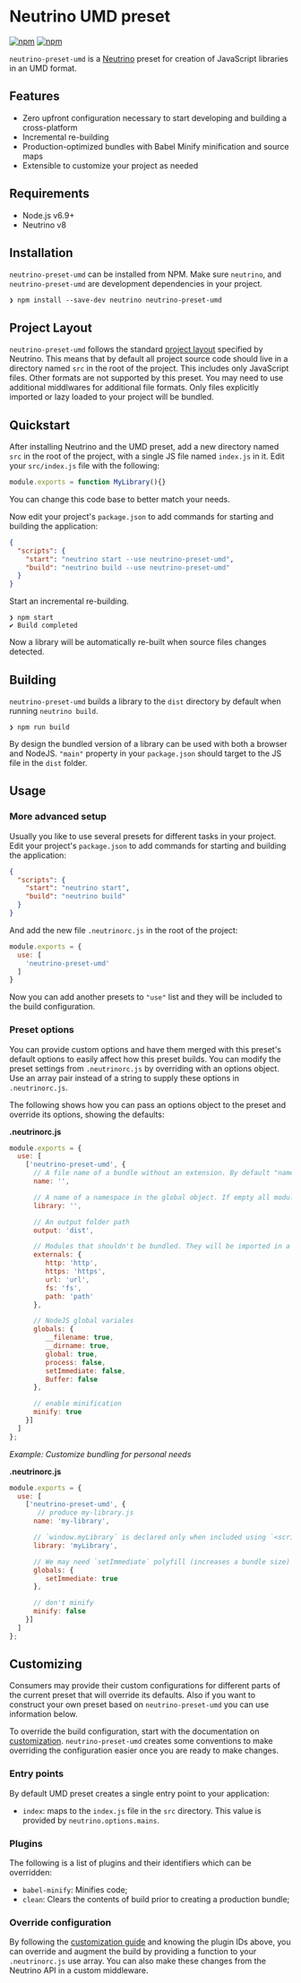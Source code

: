 # Neutrino UMD preset

[![npm](https://img.shields.io/npm/v/neutrino-preset-umd.svg)](https://www.npmjs.com/package/neutrino-preset-umd)
[![npm](https://img.shields.io/npm/dt/neutrino-preset-umd.svg)](https://www.npmjs.com/package/neutrino-preset-umd)

`neutrino-preset-umd` is a [Neutrino](https://neutrino.js.org) preset for creation of JavaScript libraries in an UMD format.

## Features

- Zero upfront configuration necessary to start developing and building a cross-platform
- Incremental re-building
- Production-optimized bundles with Babel Minify minification and source maps
- Extensible to customize your project as needed

## Requirements

- Node.js v6.9+
- Neutrino v8

## Installation

`neutrino-preset-umd` can be installed from NPM. Make sure `neutrino`, and `neutrino-preset-umd` are development dependencies in your project.

```
❯ npm install --save-dev neutrino neutrino-preset-umd
```

## Project Layout

`neutrino-preset-umd` follows the standard [project layout](https://neutrino.js.org/project-layout) specified by Neutrino. This means that by default all project source code should live in a directory named `src` in the root of the project. This includes only JavaScript files. Other formats are not supported by this preset. You may need to use additional middlwares for additional file formats. Only files explicitly imported or lazy loaded to your project will be bundled.

## Quickstart

After installing Neutrino and the UMD preset, add a new directory named `src` in the root of the project, with a single JS file named `index.js` in it. Edit your `src/index.js` file with the following:

```js
module.exports = function MyLibrary(){}
```

You can change this code base to better match your needs.

Now edit your project's `package.json` to add commands for starting and building the application:

```json
{
  "scripts": {
    "start": "neutrino start --use neutrino-preset-umd",
    "build": "neutrino build --use neutrino-preset-umd"
  }
}
```

Start an incremental re-building. 

```
❯ npm start
✔ Build completed
```

Now a library will be automatically re-built when source files changes detected.

## Building

`neutrino-preset-umd` builds a library to the `dist` directory by default when running `neutrino build`. 

```
❯ npm run build
```

By design the bundled version of a library can be used with both a browser and NodeJS. `"main"` property in your `package.json` should target to the JS file in the `dist` folder.

## Usage

### More advanced setup

Usually you like to use several presets for different tasks in your project. Edit your project's `package.json` to add commands for starting and building the application:

```json
{
  "scripts": {
    "start": "neutrino start",
    "build": "neutrino build"
  }
}
```
And add the new file `.neutrinorc.js` in the root of the project:

```js
module.exports = {
  use: [
    'neutrino-preset-umd'
  ]
}
```

Now you can add another presets to `"use"` list and they will be included to the build configuration.

### Preset options

You can provide custom options and have them merged with this preset's default options to easily affect how this preset builds. You can modify the preset settings from `.neutrinorc.js` by overriding with an options object. Use an array pair instead of a string to supply these options in `.neutrinorc.js`.

The following shows how you can pass an options object to the preset and override its options, showing the defaults:

**.neutrinorc.js**
```js
module.exports = {
  use: [
    ['neutrino-preset-umd', {
      // A file name of a bundle without an extension. By default "name" from the packaje.json is used.
      name: '',

      // A name of a namespace in the global object. If empty all module properties are exposed to a global scope.
      library: '',

      // An output folder path
      output: 'dist',

      // Modules that shouldn't be bundled. They will be imported in a runtime.
      externals: {
         http: 'http',
         https: 'https',
         url: 'url',
         fs: 'fs',
         path: 'path'
      },

      // NodeJS global variales
      globals: {
         __filename: true,
         __dirname: true,
         global: true,
         process: false,
         setImmediate: false,
         Buffer: false
      },

      // enable minification
      minify: true
    }]
  ]
};
```

*Example: Customize bundling for personal needs*

**.neutrinorc.js**

```js
module.exports = {
  use: [
    ['neutrino-preset-umd', {
       // produce my-library.js
      name: 'my-library',

      // `window.myLibrary` is declared only when included using `<script>`
      library: 'myLibrary',

      // We may need `setImmediate` polyfill (increases a bundle size)
      globals: {
         setImmediate: true
      },

      // don't minify
      minify: false
    }]
  ]
};
```

## Customizing

Consumers may provide their custom configurations for different parts of the current preset that will override its defaults. Also if you want to construct your own preset based on `neutrino-preset-umd` you can use information below.

To override the build configuration, start with the documentation on [customization](https://neutrino.js.org/customization). `neutrino-preset-umd` creates some conventions to make overriding the configuration easier once you are ready to make changes.

### Entry points

By default UMD preset creates a single entry point to your application:

- `index`: maps to the `index.js` file in the `src` directory. This value is provided by `neutrino.options.mains`.


### Plugins

The following is a list of plugins and their identifiers which can be overridden:

- `babel-minify`: Minifies code;
- `clean`: Clears the contents of build prior to creating a production bundle;

### Override configuration

By following the [customization guide](https://neutrino.js.org/customization) and knowing the plugin IDs above, you can override and augment the build by providing a function to your `.neutrinorc.js` use array. You can also make these changes from the Neutrino API in a custom middleware.